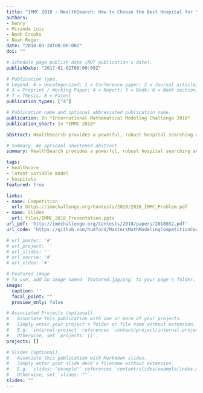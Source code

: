 ```yaml
---
title: "IMMC 2018 - HealthSearch: How to Choose the Best Hospital for You"
authors:
- henry
- Miranda Luiz
- Noah Crooks
- Noah Roger
date: "2018-03-24T00:00:00Z"
doi: ""

# Schedule page publish date (NOT publication's date).
publishDate: "2017-01-01T00:00:00Z"

# Publication type.
# Legend: 0 = Uncategorized; 1 = Conference paper; 2 = Journal article;
# 3 = Preprint / Working Paper; 4 = Report; 5 = Book; 6 = Book section;
# 7 = Thesis; 8 = Patent
publication_types: ["4"]

# Publication name and optional abbreviated publication name.
publication: In *International Mathematical Modeling Challenge 2018*
publication_short: In *IMMC 2018*

abstract: HealthSearch provides a powerful, robust hospital searching and ranking tool in a clean, functional, and easy-to-use package. It surpasses similar tools by including over 50 hospital quality metrics, putting patient experience at the forefront of our measures, employing the sophisticated latent variable technique to account for potentially hidden variables affecting hospital quality, and offering a personalizable algorithm, accessible through a convenient user-interface, which weights factors based on user preference. We believe HealthSearch can enable patients to take control over their own healthcare and provide them with much-welcomed autonomy in a system which has long treated patients as mere numbers. 

# Summary. An optional shortened abstract.
summary: HealthSearch provides a powerful, robust hospital searching and ranking tool in a clean, functional, and easy-to-use package.

tags:
- healthcare
- latent variable model
- hospitals
featured: true

links:
- name: Competition
  url: https://immchallenge.org/Contests/2018/2018_IMMC_Problem.pdf
- name: Slides
  url: files/IMMC_2018_Presentation.pptx
url_pdf: 'http://immchallenge.org/Contests/2018/papers/2018032.pdf'
url_code: 'https://github.com/humford/MastersMathModelingCompetitionCode'

# url_poster: '#'
# url_project: ''
# url_slides: ''
# url_source: '#'
# url_video: '#'

# Featured image
# To use, add an image named `featured.jpg/png` to your page's folder. 
image:
  caption: ''
  focal_point: ""
  preview_only: false

# Associated Projects (optional).
#   Associate this publication with one or more of your projects.
#   Simply enter your project's folder or file name without extension.
#   E.g. `internal-project` references `content/project/internal-project/index.md`.
#   Otherwise, set `projects: []`.
projects: []

# Slides (optional).
#   Associate this publication with Markdown slides.
#   Simply enter your slide deck's filename without extension.
#   E.g. `slides: "example"` references `content/slides/example/index.md`.
#   Otherwise, set `slides: ""`.
slides: ""
---
```


